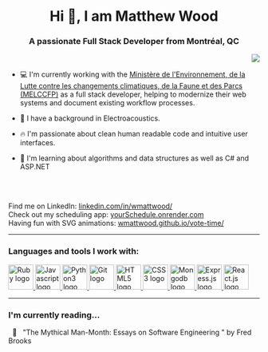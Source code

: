 <h1 align="center">Hi 👋, I am Matthew Wood </h1>
<h3 align="center">A passionate Full Stack Developer from Montréal, QC</h3> 
<img align="right" src="https://media4.giphy.com/media/qgQUggAC3Pfv687qPC/giphy.gif?cid=ecf05e47jng7y46q5cf5s82mclj38rr5syvkk9kiy179d2tx&rid=giphy.gif&ct=g">
<br>

- 💻 I'm currently working with the <a href="https://www.environnement.gouv.qc.ca/">Ministère de l'Environnement, de la Lutte contre les changements climatiques, de la Faune et des Parcs (MELCCFP)</a> as a full stack developer, helping to modernize their web systems and document existing workflow processes.

<!--- - 💻 I'm currently working as a volunteer at a local maker space to help build <a href="https://github.com/lespacemaker/hackathon/tree/main/zoho-crm-api-connector">a RFID/FOB system</a> on top of Raspberry Pi devices with a Python backend. --->

- 🎹 I have a background in Electroacoustics.

- 🔥 I'm passionate about clean human readable code and intuitive user interfaces.

-  📖 I'm learning about algorithms and data structures as well as C# and ASP.NET
<br>
<br>

Find me on LinkedIn: <a href="https://www.linkedin.com/in/wmattwood/" target="_blank">linkedin.com/in/wmattwood/</a> \
Check out my scheduling app: <a href="https://yourschedule.onrender.com/" target="_blank">yourSchedule.onrender.com</a> \
Having fun with SVG animations: <a href="https://wmattwood.github.io/vote-time/" target="_blank">wmattwood.github.io/vote-time/</a> 

---

### Languages and tools I work with:
<p align="left">
  
  <a href="https://ruby-doc.org/core-3.0.1/" target="_blank" rel="noreferrer">
  <img width="50px" src="https://cdn.jsdelivr.net/gh/devicons/devicon/icons/ruby/ruby-original.svg" alt="Ruby logo"/> </a>
  
  <a href="https://developer.mozilla.org/en-US/docs/Web/JavaScript" target="_blank" rel="noreferrer"> 
  <img width="50px" src="https://cdn.jsdelivr.net/gh/devicons/devicon/icons/javascript/javascript-original.svg" alt="Javascript logo"/> </a>
  
  <a href="https://docs.python.org/3/library/index.html" target="_blank" rel="noreferrer">
  <img width="50px" src="https://cdn.jsdelivr.net/gh/devicons/devicon/icons/python/python-original.svg" alt="Python3 logo"/> </a>
  
  <a href="https://git-scm.com/" target="_blank" rel="noreferrer"> 
  <img width="50px" src="https://www.vectorlogo.zone/logos/git-scm/git-scm-icon.svg" alt="Git logo" /> </a>

  <a href="https://developer.mozilla.org/en-US/docs/Web/HTML" target="_blank" rel="noreferrer">
  <img width="50px" src="https://cdn.jsdelivr.net/gh/devicons/devicon/icons/html5/html5-plain-wordmark.svg" alt="HTML5 logo"/> </a>
  
  <a href="https://developer.mozilla.org/en-US/docs/Web/CSS" target="_blank" rel="noreferrer">
  <img width="50px" src="https://cdn.jsdelivr.net/gh/devicons/devicon/icons/css3/css3-plain-wordmark.svg" alt="CSS3 logo"/> </a>  
  
  <a href="https://www.mongodb.com/" target="_blank" rel="noreferrer">
  <img width="50px" src="https://cdn.jsdelivr.net/gh/devicons/devicon/icons/mongodb/mongodb-original-wordmark.svg" alt="Mongodb logo" /> </a>
  
  <a href="https://expressjs.com/en/4x/api.html" target="_blank" rel="noreferrer">
  <img width="50px" src="https://cdn.jsdelivr.net/gh/devicons/devicon/icons/express/express-original-wordmark.svg" alt="Express.js logo"/> </a>
  
  <a href="https://react.dev/reference/react" target="_blank" rel="noreferrer">
  <img width="50px" src="https://cdn.jsdelivr.net/gh/devicons/devicon/icons/react/react-original-wordmark.svg" alt="React.js logo"/> </a>
  
  <!--- <a href="https://nodejs.org/dist/latest-v18.x/docs/api/http.html" target="_blank" rel="noreferrer">
  <img width="50px" src="https://cdn.jsdelivr.net/gh/devicons/devicon/icons/nodejs/nodejs-original.svg" alt="Node.js logo"/> </a> --->

</p>

---



<!---### I'm currently reading...
&nbsp; 📖 &nbsp; "The Pragmatic Programmmer, 20th Anniversary Edition" by Andrew Hunt and David Thomas--->
### I'm currently reading...
&nbsp; 📖 &nbsp; "The Mythical Man-Month: Essays on Software Engineering " by Fred Brooks

